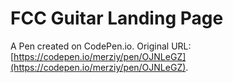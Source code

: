 # FCC Guitar Landing Page

A Pen created on CodePen.io. Original URL: [https://codepen.io/merziy/pen/OJNLeGZ](https://codepen.io/merziy/pen/OJNLeGZ).



